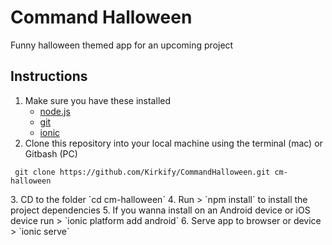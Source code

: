 # Command Halloween
Funny halloween themed app for an upcoming project


## Instructions

1. Make sure you have these installed
	- [node.js](http://nodejs.org/)
	- [git](http://git-scm.com/)
	- [ionic](http://ionicframework.com/docs/v2/getting-started/installation/)
2. Clone this repository into your local machine using the terminal (mac) or Gitbash (PC)
<p><code> git clone https://github.com/Kirkify/CommandHalloween.git cm-halloween </code></p>
3. CD to the folder `cd cm-halloween`
4. Run > `npm install` to install the project dependencies
5. If you wanna install on an Android device or iOS device run > `ionic platform add android`
6. Serve app to browser or device > `ionic serve` 